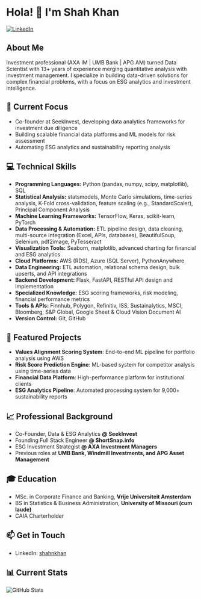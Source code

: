 <!---
shahkhanseekinvest/shahkhanseekinvest is a ✨ special ✨ repository because its `README.md` (this file) appears on your GitHub profile.
You can click the Preview link to take a look at your changes.
--->

# Hola! 👋 I'm Shah Khan

[![LinkedIn](https://img.shields.io/badge/LinkedIn-Connect-blue)](https://www.linkedin.com/in/shahnkhan/)

## About Me
Investment professional (AXA IM | UMB Bank | APG AM) turned Data Scientist with 13+ years of experience merging quantitative analysis with investment management. I specialize in building data-driven solutions for complex financial problems, with a focus on ESG analytics and investment intelligence.

## 🔭 Current Focus
- Co-founder at SeekInvest, developing data analytics frameworks for investment due diligence
- Building scalable financial data platforms and ML models for risk assessment
- Automating ESG analytics and sustainability reporting analysis

## 💻 Technical Skills

- **Programming Languages:** Python (pandas, numpy, scipy, matplotlib), SQL
- **Statistical Analysis:** statsmodels, Monte Carlo simulations, time-series analysis, K-Fold cross-validation, feature scaling (e.g., StandardScaler), Principal Component Analysis
- **Machine Learning Frameworks:** TensorFlow, Keras, scikit-learn, PyTorch
- **Data Processing & Automation:** ETL pipeline design, data cleaning, multi-source integration (Excel, APIs, databases), BeautifulSoup, Selenium, pdf2image, PyTesseract
- **Visualization Tools:** Seaborn, matplotlib, advanced charting for financial and ESG analytics
- **Cloud Platforms:** AWS (RDS), Azure (SQL Server), PythonAnywhere
- **Data Engineering:** ETL automation, relational schema design, bulk upserts, and API integrations
- **Backend Development:** Flask, FastAPI, RESTful API design and implementation
- **Specialized Knowledge:** ESG scoring frameworks, risk modeling, financial performance metrics
- **Tools & APIs:** Finnhub, Polygon, Refinitiv, ISS, Sustainalytics, MSCI, Bloomberg, S&P Global, Google Sheet & Cloud Vision Document AI
- **Version Control:** Git, GitHub

## 🚀 Featured Projects
- **Values Alignment Scoring System**: End-to-end ML pipeline for portfolio analysis using AWS
- **Risk Score Prediction Engine**: ML-based system for competitor analysis using time-series data
- **Financial Data Platform**: High-performance platform for institutional clients
- **ESG Analytics Pipeline**: Automated processing system for 9,000+ sustainability reports

## 📈 Professional Background
- Co-Founder, Data & ESG Analytics **@ SeekInvest**
- Founding Full Stack Engineer **@ ShortSnap.info**
- ESG Investment Strategist **@ AXA Investment Managers**
- Previous roles at **UMB Bank, Windmill Investments, and APG Asset Management**

## 🎓 Education
- MSc. in Corporate Finance and Banking, **Vrije Universiteit Amsterdam**
- BS in Statistics & Business Administration, **University of Missouri (cum laude)**
- CAIA Charterholder

## 📫 Get in Touch
- LinkedIn: [shahnkhan](https://www.linkedin.com/in/shahnkhan/)

## 📊 Current Stats
![GitHub Stats](https://github-readme-stats.vercel.app/api?username=YourGitHubUsername&show_icons=true&theme=radical)
